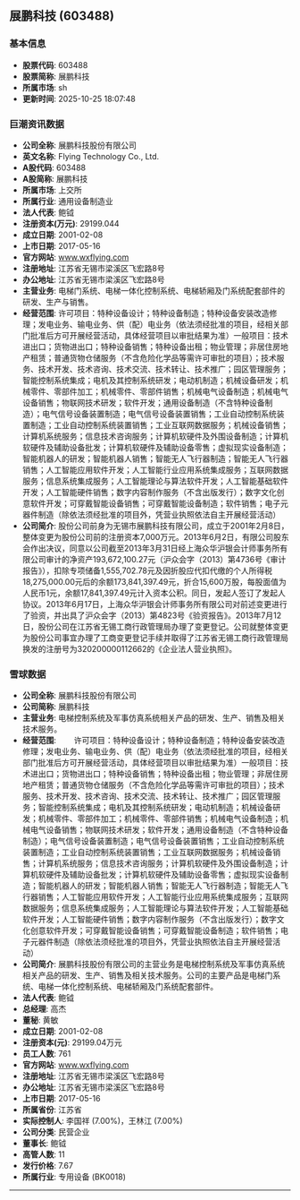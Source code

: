 ## 展鹏科技 (603488)

### 基本信息

- **股票代码**: 603488
- **股票简称**: 展鹏科技
- **所属市场**: sh
- **更新时间**: 2025-10-25 18:07:48

### 巨潮资讯数据

- **公司全称**: 展鹏科技股份有限公司
- **英文名称**: Flying Technology Co., Ltd.
- **A股代码**: 603488
- **A股简称**: 展鹏科技
- **所属市场**: 上交所
- **所属行业**: 通用设备制造业
- **法人代表**: 鲍钺
- **注册资本(万元)**: 29199.044
- **成立日期**: 2001-02-08
- **上市日期**: 2017-05-16
- **官方网站**: www.wxflying.com
- **注册地址**: 江苏省无锡市梁溪区飞宏路8号
- **办公地址**: 江苏省无锡市梁溪区飞宏路8号
- **主营业务**: 电梯门系统、电梯一体化控制系统、电梯轿厢及门系统配套部件的研发、生产与销售。
- **经营范围**: 许可项目：特种设备设计；特种设备制造；特种设备安装改造修理；发电业务、输电业务、供（配）电业务（依法须经批准的项目，经相关部门批准后方可开展经营活动，具体经营项目以审批结果为准）一般项目：技术进出口；货物进出口；特种设备销售；特种设备出租；物业管理；非居住房地产租赁；普通货物仓储服务（不含危险化学品等需许可审批的项目）；技术服务、技术开发、技术咨询、技术交流、技术转让、技术推广；园区管理服务；智能控制系统集成；电机及其控制系统研发；电动机制造；机械设备研发；机械零件、零部件加工；机械零件、零部件销售；机械电气设备制造；机械电气设备销售；物联网技术研发；软件开发；通用设备制造（不含特种设备制造）；电气信号设备装置制造；电气信号设备装置销售；工业自动控制系统装置制造；工业自动控制系统装置销售；工业互联网数据服务；机械设备销售；计算机系统服务；信息技术咨询服务；计算机软硬件及外围设备制造；计算机软硬件及辅助设备批发；计算机软硬件及辅助设备零售；虚拟现实设备制造；智能机器人的研发；智能机器人销售；智能无人飞行器制造；智能无人飞行器销售；人工智能应用软件开发；人工智能行业应用系统集成服务；互联网数据服务；信息系统集成服务；人工智能理论与算法软件开发；人工智能基础软件开发；人工智能硬件销售；数字内容制作服务（不含出版发行）；数字文化创意软件开发；可穿戴智能设备销售；可穿戴智能设备制造；软件销售；电子元器件制造（除依法须经批准的项目外，凭营业执照依法自主开展经营活动）
- **公司简介**: 股份公司前身为无锡市展鹏科技有限公司，成立于2001年2月8日，整体变更为股份公司前的注册资本7,000万元。2013年6月2日，有限公司股东会作出决议，同意以公司截至2013年3月31日经上海众华沪银会计师事务所有限公司审计的净资产193,672,100.27元（沪众会字（2013）第4736号《审计报告》），扣除专项储备1,555,702.78元及因折股应代扣代缴的个人所得税18,275,000.00元后的余额173,841,397.49元，折合15,600万股，每股面值为人民币1元，余额17,841,397.49元计入资本公积。同日，发起人签订了发起人协议。2013年6月17日，上海众华沪银会计师事务所有限公司对前述变更进行了验资，并出具了沪众会字（2013）第4823号《验资报告》。2013年7月12日，股份公司在江苏省无锡工商行政管理局办理了变更登记。公司就整体变更为股份公司事宜办理了工商变更登记手续并取得了江苏省无锡工商行政管理局换发的注册号为320200000112662的《企业法人营业执照》。

### 雪球数据

- **公司全称**: 展鹏科技股份有限公司
- **公司简称**: 展鹏科技
- **主营业务**: 电梯控制系统及军事仿真系统相关产品的研发、生产、销售及相关技术服务。
- **经营范围**: 　　许可项目：特种设备设计；特种设备制造；特种设备安装改造修理；发电业务、输电业务、供（配）电业务（依法须经批准的项目，经相关部门批准后方可开展经营活动，具体经营项目以审批结果为准）一般项目：技术进出口；货物进出口；特种设备销售；特种设备出租；物业管理；非居住房地产租赁；普通货物仓储服务（不含危险化学品等需许可审批的项目）；技术服务、技术开发、技术咨询、技术交流、技术转让、技术推广；园区管理服务；智能控制系统集成；电机及其控制系统研发；电动机制造；机械设备研发；机械零件、零部件加工；机械零件、零部件销售；机械电气设备制造；机械电气设备销售；物联网技术研发；软件开发；通用设备制造（不含特种设备制造）；电气信号设备装置制造；电气信号设备装置销售；工业自动控制系统装置制造；工业自动控制系统装置销售；工业互联网数据服务；机械设备销售；计算机系统服务；信息技术咨询服务；计算机软硬件及外围设备制造；计算机软硬件及辅助设备批发；计算机软硬件及辅助设备零售；虚拟现实设备制造；智能机器人的研发；智能机器人销售；智能无人飞行器制造；智能无人飞行器销售；人工智能应用软件开发；人工智能行业应用系统集成服务；互联网数据服务；信息系统集成服务；人工智能理论与算法软件开发；人工智能基础软件开发；人工智能硬件销售；数字内容制作服务（不含出版发行）；数字文化创意软件开发；可穿戴智能设备销售；可穿戴智能设备制造；软件销售；电子元器件制造（除依法须经批准的项目外，凭营业执照依法自主开展经营活动）
- **公司简介**: 展鹏科技股份有限公司的主营业务是电梯控制系统及军事仿真系统相关产品的研发、生产、销售及相关技术服务。公司的主要产品是电梯门系统、电梯一体化控制系统、电梯轿厢及门系统配套部件。
- **法人代表**: 鲍钺
- **总经理**: 高杰
- **董秘**: 黄敏
- **成立日期**: 2001-02-08
- **注册资本(元)**: 29199.04万元
- **员工人数**: 761
- **官方网站**: www.wxflying.com
- **注册地址**: 江苏省无锡市梁溪区飞宏路8号
- **办公地址**: 江苏省无锡市梁溪区飞宏路8号
- **上市日期**: 2017-05-16
- **所属省份**: 江苏省
- **实际控制人**: 李国祥 (7.00%)，王林江 (7.00%)
- **公司分类**: 民营企业
- **董事长**: 鲍钺
- **高管人数**: 11
- **发行价格**: 7.67
- **所属行业**: 专用设备 (BK0018)

---